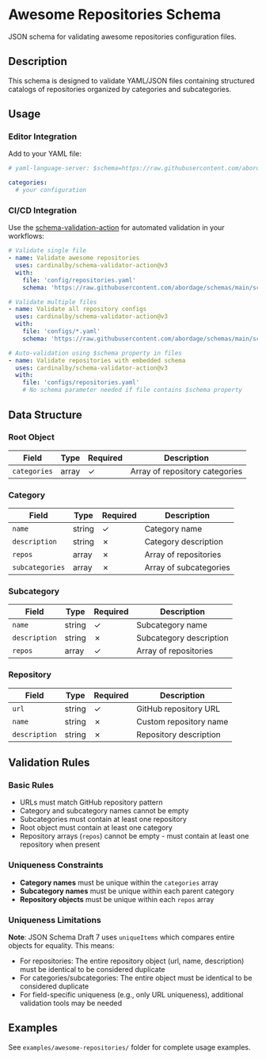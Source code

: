 # Awesome Repositories Schema

JSON schema for validating awesome repositories configuration files.

## Description

This schema is designed to validate YAML/JSON files containing structured catalogs of repositories organized by categories and subcategories.

## Usage

### Editor Integration

Add to your YAML file:

```yaml
# yaml-language-server: $schema=https://raw.githubusercontent.com/abordage/schemas/main/schemas/awesome-repositories/awesome-repositories.schema.json

categories:
  # your configuration
```

### CI/CD Integration

Use the [schema-validation-action](https://github.com/marketplace/actions/schema-validation-action) for automated validation in your workflows:

```yaml
# Validate single file
- name: Validate awesome repositories
  uses: cardinalby/schema-validator-action@v3
  with:
    file: 'config/repositories.yaml'
    schema: 'https://raw.githubusercontent.com/abordage/schemas/main/schemas/awesome-repositories/awesome-repositories.schema.json'

# Validate multiple files
- name: Validate all repository configs
  uses: cardinalby/schema-validator-action@v3
  with:
    file: 'configs/*.yaml'
    schema: 'https://raw.githubusercontent.com/abordage/schemas/main/schemas/awesome-repositories/awesome-repositories.schema.json'

# Auto-validation using $schema property in files
- name: Validate repositories with embedded schema
  uses: cardinalby/schema-validator-action@v3
  with:
    file: 'configs/repositories.yaml'
    # No schema parameter needed if file contains $schema property
```

## Data Structure

### Root Object

| Field | Type | Required | Description |
|-------|------|----------|-------------|
| `categories` | array | ✓ | Array of repository categories |

### Category

| Field | Type | Required | Description |
|-------|------|----------|-------------|
| `name` | string | ✓ | Category name |
| `description` | string | ✗ | Category description |
| `repos` | array | ✗ | Array of repositories |
| `subcategories` | array | ✗ | Array of subcategories |

### Subcategory

| Field | Type | Required | Description |
|-------|------|----------|-------------|
| `name` | string | ✓ | Subcategory name |
| `description` | string | ✗ | Subcategory description |
| `repos` | array | ✓ | Array of repositories |

### Repository

| Field | Type | Required | Description |
|-------|------|----------|-------------|
| `url` | string | ✓ | GitHub repository URL |
| `name` | string | ✗ | Custom repository name |
| `description` | string | ✗ | Repository description |

## Validation Rules

### Basic Rules
- URLs must match GitHub repository pattern
- Category and subcategory names cannot be empty
- Subcategories must contain at least one repository
- Root object must contain at least one category
- Repository arrays (`repos`) cannot be empty - must contain at least one repository when present

### Uniqueness Constraints
- **Category names** must be unique within the `categories` array
- **Subcategory names** must be unique within each parent category
- **Repository objects** must be unique within each `repos` array

### Uniqueness Limitations
**Note**: JSON Schema Draft 7 uses `uniqueItems` which compares entire objects for equality. This means:
- For repositories: The entire repository object (url, name, description) must be identical to be considered duplicate
- For categories/subcategories: The entire object must be identical to be considered duplicate
- For field-specific uniqueness (e.g., only URL uniqueness), additional validation tools may be needed

## Examples

See `examples/awesome-repositories/` folder for complete usage examples. 